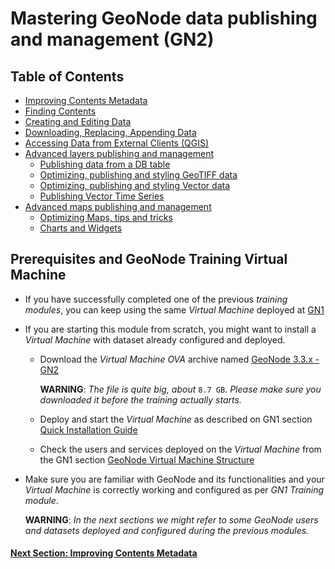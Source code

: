 # Mastering GeoNode data publishing and management (GN2)

## Table of Contents

 - [Improving Contents Metadata](CONTENTS_METADATA.md)
 - [Finding Contents](ADV_SEARCH.md)
 - [Creating and Editing Data](CREATE_EDIT_DATA.md)
 - [Downloading, Replacing, Appending Data](REPLACE_DATASETS.md)
 - [Accessing Data from External Clients (QGIS)](CONNECT_QGIS.md)
 - [Advanced layers publishing and management](ADV_LAYERS_PUB.md)
   - [Publishing data from a DB table](ADV_LAYERS_PUB/PUB_FROM_DB.md)
   - [Optimizing, publishing and styling GeoTIFF data](ADV_LAYERS_PUB/OPTIMIZE_RASTER.md)
   - [Optimizing, publishing and styling Vector data](ADV_LAYERS_PUB/OPTIMIZE_VECTOR.md)
   - [Publishing Vector Time Series](ADV_LAYERS_PUB/PUB_VECTOR_TIME_SERIES.md)
 - [Advanced maps publishing and management](ADV_MAPS_PUB.md)
   - [Optimizing Maps, tips and tricks](ADV_MAPS_PUB/OPTIMIZE_MAPS.md)
   - [Charts and Widgets](ADV_MAPS_PUB/MAPS_CHARTS_WIDGETS.md)

## Prerequisites and GeoNode Training Virtual Machine

* If you have successfully completed one of the previous _training modules_, you can keep using the same _Virtual Machine_ deployed at [GN1](../GN1/QUICK_INSTALL.md)
* If you are starting this module from scratch, you might want to install a _Virtual Machine_ with dataset already configured and deployed.
   - Download the _Virtual Machine OVA_ archive named [GeoNode 3.3.x - GN2](https://www.dropbox.com/s/tbryx6zf85fnntg/GeoNode%203.3.x%20-%20GN2.ova?dl=1)
   
     **WARNING**: _The file is quite big, about_ `8.7 GB`. _Please make sure you downloaded it before the training actually starts._
   -  Deploy and start the _Virtual Machine_ as described on GN1 section [Quick Installation Guide](../GN1/QUICK_INSTALL.md)
   -  Check the users and services deployed on the _Virtual Machine_ from the GN1 section [GeoNode Virtual Machine Structure](../GN1/VM_STRUCTURE.md)
* Make sure you are familiar with GeoNode and its functionalities and your _Virtual Machine_ is correctly working and configured as per _GN1 Training module_.

     **WARNING**: _In the next sections we might refer to some GeoNode users and datasets deployed and configured during the previous modules._

#### [Next Section: Improving Contents Metadata](CONTENTS_METADATA.md)
